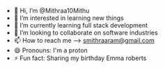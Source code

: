 - 👋 Hi, I’m @Mithraa10Mithu
- 👀 I’m interested in learning new things
- 🌱 I’m currently learning full stack development
- 💞️ I’m looking to collaborate on software industries
- 📫 How to reach me --> smithraaram@gmail.com
- 😄 Pronouns: I'm a proton
- ⚡ Fun fact: Sharing my birthday Emma roberts


